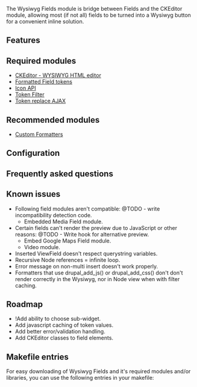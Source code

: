 The Wysiwyg Fields module is bridge between Fields and the CKEditor module,
allowing most (if not all) fields to be turned into a Wysiwyg button for a
convenient inline solution.



## Features ##





## Required modules ##

- [CKEditor - WYSIWYG HTML editor](https://drupal.org/project/ckeditor)
- [Formatted Field tokens](https://drupal.org/project/formatted_field_tokens)
- [Icon API](https://drupal.org/project/icon)
- [Token Filter](https://drupal.org/project/token_filter)
- [Token replace AJAX](https://drupal.org/project/token_replace_ajax)



## Recommended modules ##

- [Custom Formatters](https://drupal.org/project/custom_formatters)



## Configuration ##




## Frequently asked questions ##




## Known issues ##

- Following field modules aren't compatible: @TODO - write incompatibility detection code.
    - Embedded Media Field module.
- Certain fields can't render the preview due to JavaScript or other reasons: @TODO - Write hook for alternative preview.
    - Embed Google Maps Field module.
    - Video module.
- Inserted ViewField doesn't respect querystring variables.
- Recursive Node references = infinite loop.
- Error message on non-multi insert doesn't work properly.
- Formatters that use drupal_add_js() or drupal_add_css() don't don't render
  correctly in the Wysiwyg, nor in Node view when with filter caching.


## Roadmap ##

- !Add ability to choose sub-widget.
- Add javascript caching of token values.
- Add better error/validation handling.
- Add CKEditor classes to field elements.



## Makefile entries ##

For easy downloading of Wysiwyg Fields and it's required modules and/or
libraries, you can use the following entries in your makefile:


```
```
